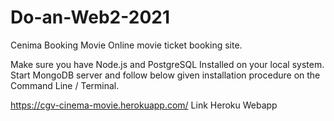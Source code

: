 # Do-an-Web2-2021
Cenima Booking Movie
Online movie ticket booking site.

Make sure you have Node.js and PostgreSQL Installed on your local system.
Start MongoDB server and follow below given installation procedure on the Command Line / Terminal.

https://cgv-cinema-movie.herokuapp.com/ Link Heroku Webapp
